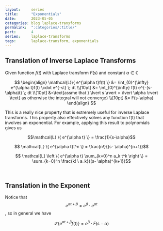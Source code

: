 ```yaml
---
layout:     series
title:      "Exponentials"
date:       2023-05-05
categories: blog laplace-transforms
permalink:  ":categories/:title/"
part:       4
series:     laplace-transforms
tags:       laplace-transform, exponentials
---
```


## Translation of Inverse Laplace Transforms

Given function $f(t)$ with Laplace transform $F(s)$ and constant $\alpha \in \mathbb{C}$

$$
\begin{align}
    \mathcal{L}\{ e^{\alpha t}f(t) \}
    &= \int_{0}^{\infty} e^{\alpha t}f(t) \cdot e^{-st} \; dt \\[10pt]
    &= \int_{0}^{\infty} f(t) e^{-(s-\alpha)t} \; dt \\[10pt]
    &=\text{assme that } \lvert s \rvert > \lvert \alpha \rvert \text{ as otherwise the integral will not converge} \\[10pt]
    &= F(s-\alpha)
\end{align}
$$

This is a really nice property that is extremely useful for inverse Laplace transforms. This property also effectively solves any function f(t) that involves an exponential. For example, applying this result to polynomials gives us

$$\mathcal{L} \{ e^{\alpha t} \} = \frac{1}{s-\alpha}$$

$$ \mathcal{L} \{ e^{\alpha t}t^n \} = \frac{n!}{(s- \alpha)^{n+1}}$$ 

$$ \mathcal{L} \left \{ e^{\alpha t} \sum_{k=0}^n a_k t^k \right \} = \sum_{k=0}^n \frac{k! \ a_k}{(s- \alpha)^{k+1}}$$

<br>

## Translation in the Exponent

Notice that $$e^{\alpha t + \beta} = e^{\beta} \cdot e^{\alpha t}$$, so in general we have

$$\mathcal{L}\{ e^{\alpha t + \beta}f(t) \} = e^{\beta} \cdot F(s-\alpha)$$